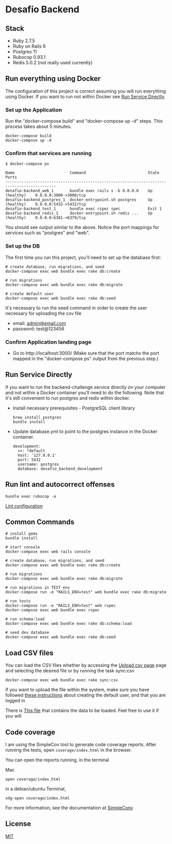 # Desafio Backend

## Stack
- Ruby 2.7.5
- Ruby on Rails 6
- Postgres 11
- Rubocop 0.93.1
- Redis 5.0.2 (not really used currently)

## Run everything using Docker

The configuration of this project is correct assuming you will run everything using Docker.  If you want to run not within Docker see [Run Service Directly](#run-service-directly).

### Set up the Application

Run the "docker-compose build" and "docker-compose up -d" steps. This process takes about 5 minutes.

```
docker-compose build
docker-compose up -d
```

### Confirm that services are running

```
$ docker-compose ps

Name                        Command                           State           Ports         
--------------------------------------------------------------------------------------------
desafio-backend_web_1       bundle exec rails s -b 0.0.0.0    Up (healthy)    0.0.0.0:3000->3000/tcp
desafio-backend_postgres_1  docker-entrypoint.sh postgres     Up (healthy)    0.0.0.0:5432->5432/tcp
desafio-backend_test_1      bundle exec rspec spec            Exit 1
desafio-backend_redis_1     docker-entrypoint.sh redis ...    Up (healthy)    0.0.0.0:6381->6379/tcp
```

You should see output similar to the above.  Notice the port mappings for services such as "postgres" and "web".

### Set up the DB

The first time you run this project, you'll need to set up the database first:

```shell script
# create database, run migrations, and seed
docker-compose exec web bundle exec rake db:create

# run migrations
docker-compose exec web bundle exec rake db:migrate

# create default user
docker-compose exec web bundle exec rake db:seed
```

It's necessary to run the seed command in order to create the user necessary for uploading the csv file
- email: admin@email.com
- password: test@123456

### Confirm Application landing page

- Go to http://localhost:3000/ (Make sure that the port matchs the port mapped in the "docker-compose ps" output from the previous step.)

## Run Service Directly

If you want to run the backend-challenge service directly on your computer and not within a Docker container you'll need to do the following.  Note that it's still convenient to run postgres and redis within docker.

- Install necessary prerequisites - PostgreSQL client library
  ```shell script
  brew install postgres
  bundle install
  ```
- Update database.yml to point to the postgres instance in the Docker container.
  ```
  development:
    <<: *default
    host: '127.0.0.1'
    port: 5432
    username: postgres
    database: desafio_backend_development
  ```

## Run lint and autocorrect offenses
```shell script
bundle exec rubocop -a
```
[Lint configuration](.rubocop.yml)

## Common Commands
```shell script
# install gems
bundle install

# start console
docker-compose exec web rails console

# create database, run migrations, and seed
docker-compose exec web bundle exec rake db:create

# run migrations
docker-compose exec web bundle exec rake db:migrate

# run migrations in TEST env
docker-compose run -e "RAILS_ENV=test" web bundle exec rake db:migrate

# run tests
docker-compose run -e "RAILS_ENV=test" web rspec
docker-compose exec web bundle exec rspec

# run schema:load
docker-compose exec web bundle exec rake db:schema:load

# seed dev database
docker-compose exec web bundle exec rake db:seed
```

## Load CSV files

You can load the CSV files whether by accessing the [Upload csv page](http://localhost:3000/deputies/new) page and selecting the desired file or by running the task sync:csv

```
docker-compose exec web bundle exec rake sync:csv
```

If you want to upload the file within the system, make sure you have followed [these instructions](#set-up-the-db) about creating the default user, and that you are logged in 

There is [This file](/lib/tasks/seed/seed_files/csv/ano-2021.csv) that contains the data to be loaded. Feel free to use it if you will

## Code coverage

I am using the SimpleCov tool to generate code coverage reports. After running the tests, open `coverage/index.html` in the browser.

You can open the reports running, in the terminal

Mac
```
open coverage/index.html
```

in a debian/ubuntu Terminal,
```
xdg-open coverage/index.html
```

For more information, see the documentation at [SimpleConv](https://github.com/simplecov-ruby/simplecov)

## License
[MIT](https://choosealicense.com/licenses/mit/)
